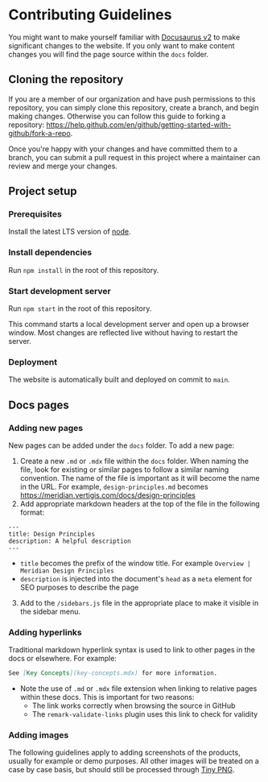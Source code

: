 # Contributing Guidelines

You might want to make yourself familiar with [Docusaurus v2](https://v2.docusaurus.io/) to make significant changes to the website. If you only want to make content changes you will find the page source within the `docs` folder.

## Cloning the repository

If you are a member of our organization and have push permissions to this repository, you can simply clone this repository, create a branch, and begin making changes. Otherwise you can follow this guide to forking a repository: https://help.github.com/en/github/getting-started-with-github/fork-a-repo.

Once you're happy with your changes and have committed them to a branch, you can submit a pull request in this project where a maintainer can review and merge your changes.

## Project setup

### Prerequisites

Install the latest LTS version of [node](https://nodejs.org/).

### Install dependencies

Run `npm install` in the root of this repository.

### Start development server

Run `npm start` in the root of this repository.

This command starts a local development server and open up a browser window. Most changes are reflected live without having to restart the server.

### Deployment

The website is automatically built and deployed on commit to `main`.

## Docs pages

### Adding new pages

New pages can be added under the `docs` folder. To add a new page:

1. Create a new `.md` or `.mdx` file within the `docs` folder. When naming the file, look for existing or similar pages to follow a similar naming convention. The name of the file is important as it will become the name in the URL. For example, `design-principles.md` becomes https://meridian.vertigis.com/docs/design-principles
2. Add appropriate markdown headers at the top of the file in the following format:

```
---
title: Design Principles
description: A helpful description
---
```

-   `title` becomes the prefix of the window title. For example `Overview | Meridian Design Principles`
-   `description` is injected into the document's `head` as a `meta` element for SEO purposes to describe the page

3. Add to the `/sidebars.js` file in the appropriate place to make it visible in the sidebar menu.

### Adding hyperlinks

Traditional markdown hyperlink syntax is used to link to other pages in the docs or elsewhere. For example:

```md
See [Key Concepts](key-concepts.mdx) for more information.
```

-   Note the use of `.md` or `.mdx` file extension when linking to relative pages within these docs. This is important for two reasons:
    -   The link works correctly when browsing the source in GitHub
    -   The `remark-validate-links` plugin uses this link to check for validity

### Adding images

The following guidelines apply to adding screenshots of the products, usually for example or demo purposes. All other images will be treated on a case by case basis, but should still be processed through [Tiny PNG](https://tinypng.com/).
